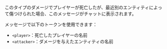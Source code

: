 このタイプのダメージでプレイヤーが死亡したが、最近別のエンティティによって傷つけられた場合、このメッセージがチャットに表示されます。

メッセージで以下のトークンを使用できます：

- `<player>`：死亡したプレイヤーの名前
- `<attacker>`：ダメージを与えたエンティティの名前
